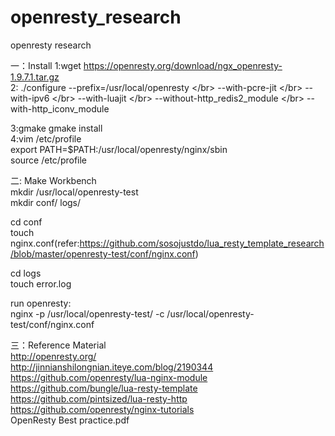 # openresty_research
openresty research

一：Install
1:wget https://openresty.org/download/ngx_openresty-1.9.7.1.tar.gz</br>
2:
./configure --prefix=/usr/local/openresty \</br>
            --with-pcre-jit \</br>
            --with-ipv6 \</br>
			--with-luajit \</br>
            --without-http_redis2_module \</br>
            --with-http_iconv_module</br>

3:gmake gmake install</br>
4:vim /etc/profile  </br>
export PATH=$PATH:/usr/local/openresty/nginx/sbin</br>
source /etc/profile</br>



二: Make Workbench</br>
mkdir /usr/local/openresty-test</br>
mkdir conf/ logs/</br>

cd conf </br>
touch nginx.conf(refer:https://github.com/sosojustdo/lua_resty_template_research/blob/master/openresty-test/conf/nginx.conf)</br>

cd logs</br>
touch error.log</br>

run openresty:</br>
nginx -p /usr/local/openresty-test/ -c /usr/local/openresty-test/conf/nginx.conf</br>



三：Reference Material</br>
http://openresty.org/</br>
http://jinnianshilongnian.iteye.com/blog/2190344</br>
https://github.com/openresty/lua-nginx-module</br>
https://github.com/bungle/lua-resty-template</br>
https://github.com/pintsized/lua-resty-http</br>
https://github.com/openresty/nginx-tutorials</br>
OpenResty Best practice.pdf</br>








